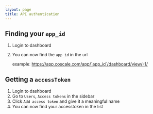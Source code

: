 ```yaml
---
layout: page
title: API authentication
---
```


## Finding your `app_id`

1. Login to dashboard
2. You can now find the `app_id` in the url

    example: https://app.coscale.com/app/`app_id`/dashboard/view/-1/


## Getting a `accessToken`

1. Login to dashboard
2. Go to `Users`, `Access tokens` in the sidebar
3. Click `Add access token` and give it a meaningful name
4. You can now find your accesstoken in the list
